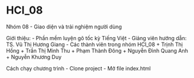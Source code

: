 # HCI_08
Nhóm 08 - Giao diện và trải nghiệm người dùng

Giới thiệu:
    - Phần mềm luyện gõ tốc kỳ Tiếng Việt
    - Giảng viên hướng dẫn: TS. Vũ Thị Hương Giang
    - Các thành viên trong nhóm HCI_08
        + Trịnh Thị Hồng
        + Trần Thị Minh Thu
        + Phạm Thành Đông
        + Nguyễn Đình Quang Anh
        + Nguyễn Khương Duy

Cách chạy chương trình
    - Clone project
    - Mở file index.html


